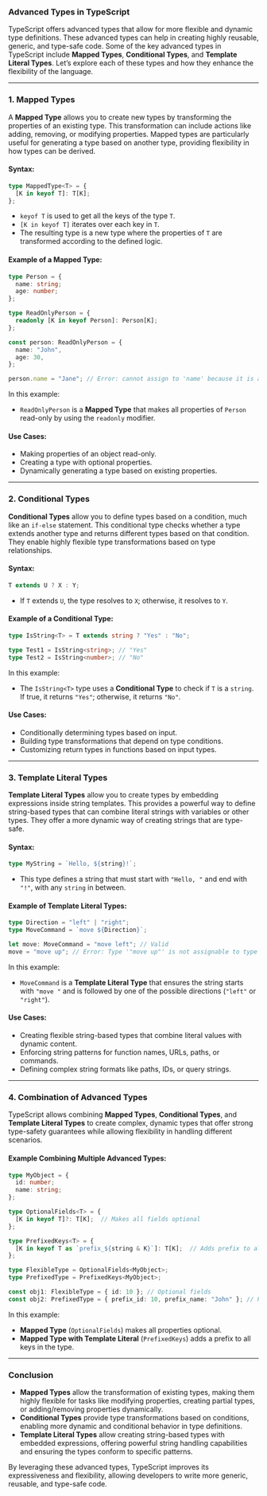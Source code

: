 ### **Advanced Types in TypeScript**

TypeScript offers advanced types that allow for more flexible and dynamic type definitions. These advanced types can help in creating highly reusable, generic, and type-safe code. Some of the key advanced types in TypeScript include **Mapped Types**, **Conditional Types**, and **Template Literal Types**. Let’s explore each of these types and how they enhance the flexibility of the language.

---

### **1. Mapped Types**

A **Mapped Type** allows you to create new types by transforming the properties of an existing type. This transformation can include actions like adding, removing, or modifying properties. Mapped types are particularly useful for generating a type based on another type, providing flexibility in how types can be derived.

#### **Syntax:**
```typescript
type MappedType<T> = {
  [K in keyof T]: T[K];
};
```

- `keyof T` is used to get all the keys of the type `T`.
- `[K in keyof T]` iterates over each key in `T`.
- The resulting type is a new type where the properties of `T` are transformed according to the defined logic.

#### **Example of a Mapped Type:**
```typescript
type Person = {
  name: string;
  age: number;
};

type ReadOnlyPerson = {
  readonly [K in keyof Person]: Person[K];
};

const person: ReadOnlyPerson = {
  name: "John",
  age: 30,
};

person.name = "Jane"; // Error: cannot assign to 'name' because it is a read-only property.
```

In this example:
- `ReadOnlyPerson` is a **Mapped Type** that makes all properties of `Person` read-only by using the `readonly` modifier.

#### **Use Cases:**
- Making properties of an object read-only.
- Creating a type with optional properties.
- Dynamically generating a type based on existing properties.

---

### **2. Conditional Types**

**Conditional Types** allow you to define types based on a condition, much like an `if-else` statement. This conditional type checks whether a type extends another type and returns different types based on that condition. They enable highly flexible type transformations based on type relationships.

#### **Syntax:**
```typescript
T extends U ? X : Y;
```

- If `T` extends `U`, the type resolves to `X`; otherwise, it resolves to `Y`.

#### **Example of a Conditional Type:**
```typescript
type IsString<T> = T extends string ? "Yes" : "No";

type Test1 = IsString<string>; // "Yes"
type Test2 = IsString<number>; // "No"
```

In this example:
- The `IsString<T>` type uses a **Conditional Type** to check if `T` is a `string`. If true, it returns `"Yes"`; otherwise, it returns `"No"`.

#### **Use Cases:**
- Conditionally determining types based on input.
- Building type transformations that depend on type conditions.
- Customizing return types in functions based on input types.

---

### **3. Template Literal Types**

**Template Literal Types** allow you to create types by embedding expressions inside string templates. This provides a powerful way to define string-based types that can combine literal strings with variables or other types. They offer a more dynamic way of creating strings that are type-safe.

#### **Syntax:**
```typescript
type MyString = `Hello, ${string}!`;
```

- This type defines a string that must start with `"Hello, "` and end with `"!"`, with any `string` in between.

#### **Example of Template Literal Types:**
```typescript
type Direction = "left" | "right";
type MoveCommand = `move ${Direction}`;

let move: MoveCommand = "move left"; // Valid
move = "move up"; // Error: Type '"move up"' is not assignable to type 'MoveCommand'.
```

In this example:
- `MoveCommand` is a **Template Literal Type** that ensures the string starts with `"move "` and is followed by one of the possible directions (`"left"` or `"right"`).

#### **Use Cases:**
- Creating flexible string-based types that combine literal values with dynamic content.
- Enforcing string patterns for function names, URLs, paths, or commands.
- Defining complex string formats like paths, IDs, or query strings.

---

### **4. Combination of Advanced Types**

TypeScript allows combining **Mapped Types**, **Conditional Types**, and **Template Literal Types** to create complex, dynamic types that offer strong type-safety guarantees while allowing flexibility in handling different scenarios.

#### **Example Combining Multiple Advanced Types:**
```typescript
type MyObject = {
  id: number;
  name: string;
};

type OptionalFields<T> = {
  [K in keyof T]?: T[K];  // Makes all fields optional
};

type PrefixedKeys<T> = {
  [K in keyof T as `prefix_${string & K}`]: T[K];  // Adds prefix to all keys
};

type FlexibleType = OptionalFields<MyObject>;
type PrefixedType = PrefixedKeys<MyObject>;

const obj1: FlexibleType = { id: 10 }; // Optional fields
const obj2: PrefixedType = { prefix_id: 10, prefix_name: "John" }; // Prefixed keys
```

In this example:
- **Mapped Type** (`OptionalFields`) makes all properties optional.
- **Mapped Type with Template Literal** (`PrefixedKeys`) adds a prefix to all keys in the type.

---

### **Conclusion**

- **Mapped Types** allow the transformation of existing types, making them highly flexible for tasks like modifying properties, creating partial types, or adding/removing properties dynamically.
- **Conditional Types** provide type transformations based on conditions, enabling more dynamic and conditional behavior in type definitions.
- **Template Literal Types** allow creating string-based types with embedded expressions, offering powerful string handling capabilities and ensuring the types conform to specific patterns.

By leveraging these advanced types, TypeScript improves its expressiveness and flexibility, allowing developers to write more generic, reusable, and type-safe code.